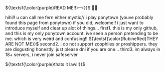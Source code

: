 ${\textsf{\color{purple}READ ME!!>-<}}$ 👾💜

hihi!! u can call me fern either mystic// i play ponytown (youve probably found this page from ponytown) if you did, welcome!! i just want to introduce myself and clear up alot of things...
first1. this is my only github, and this is my only ponytown account. ive seen a person pretending to be me. which is very weird and confusing!! ${\textsf{\color{RubineRed}THEY ARE NOT ME}}$
second2. i do not support zoophiles or proshippers. they are disgusting honestly. just please dni if you are one...
third3. im always in 18+ servers, i never join safeserver

${\textsf{\color{purple}thats it lawl!}}$
